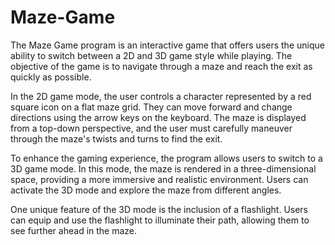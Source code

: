 # Maze-Game

The Maze Game program is an interactive game that offers users the unique ability to switch between a 2D and 3D game style while playing. The objective of the game is to navigate through a maze and reach the exit as quickly as possible.

In the 2D game mode, the user controls a character represented by a red square icon on a flat maze grid. They can move forward and change directions using the arrow keys on the keyboard. The maze is displayed from a top-down perspective, and the user must carefully maneuver through the maze's twists and turns to find the exit.

To enhance the gaming experience, the program allows users to switch to a 3D game mode. In this mode, the maze is rendered in a three-dimensional space, providing a more immersive and realistic environment. Users can activate the 3D mode and explore the maze from different angles.

One unique feature of the 3D mode is the inclusion of a flashlight. Users can equip and use the flashlight to illuminate their path, allowing them to see further ahead in the maze.

